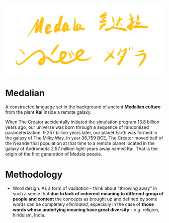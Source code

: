 ![Medalian Multi-Language](_Assets/Medala%20Script%20-%20Multi%20Language.png)

# Medalian

A constructed language set in the background of ancient **Medalian culture** from the plant **Kai** inside a remote galaxy.

When The Creator accidentally initiated the simulation program 13.8 billion years ago, our universe was born through a sequence of randomized parameterization. 9.257 billion years later, our planet Earth was formed in the galaxy of The Milky Way. In year 36,759 BCE, The Creator moved half of the Neanderthal population at that time to a remote planet located in the galaxy of Andromeda 2.57 million light-years away named Kai. That is the origin of the first generation of Medala people.

# Methodology

* Word design: As a form of *validation* - think about "throwing away" in such a sense that **due to lack of coherent meaning to different group of people and context** the concepts as brought up and defined by some words can be completely *eliminated*, especially in the case of **those words whose underlying meaning have great diversity** - e.g. religion, hinduism, India.
